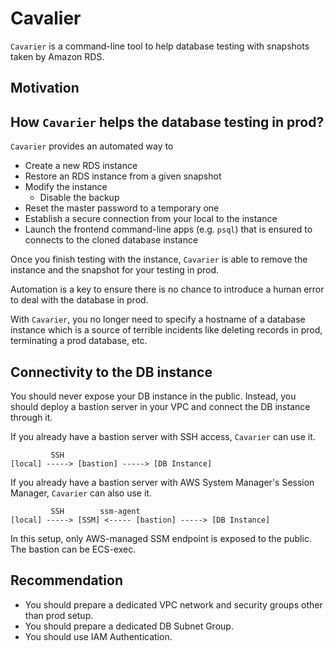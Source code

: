 # Cavalier

`Cavarier` is a command-line tool to help database testing with snapshots taken by Amazon RDS.

## Motivation

## How `Cavarier` helps the database testing in prod?

`Cavarier` provides an automated way to
- Create a new RDS instance
- Restore an RDS instance from a given snapshot
- Modify the instance
  - Disable the backup
- Reset the master password to a temporary one
- Establish a secure connection from your local to the instance
- Launch the frontend command-line apps (e.g. `psql`) that is ensured to connects to the cloned database instance

Once you finish testing with the instance, `Cavarier` is able to remove the instance and the snapshot for your testing in prod.

Automation is a key to ensure there is no chance to introduce a human error to deal with the database in prod.

With `Cavarier`, you no longer need to specify a hostname of a database instance which is a source of terrible incidents like deleting records in prod, terminating a prod database, etc.

## Connectivity to the DB instance

You should never expose your DB instance in the public. Instead, you should deploy a bastion server in your VPC and connect the DB instance through it.

If you already have a bastion server with SSH access, `Cavarier` can use it.

```
         SSH
[local] -----> [bastion] -----> [DB Instance]
```

If you already have a bastion server with AWS System Manager's Session Manager, `Cavarier` can also use it.

```
         SSH        ssm-agent
[local] -----> [SSM] <----- [bastion] -----> [DB Instance]
```

In this setup, only AWS-managed SSM endpoint is exposed to the public. The bastion can be ECS-exec.

## Recommendation

- You should prepare a dedicated VPC network and security groups other than prod setup.
- You should prepare a dedicated DB Subnet Group.
- You should use IAM Authentication.
